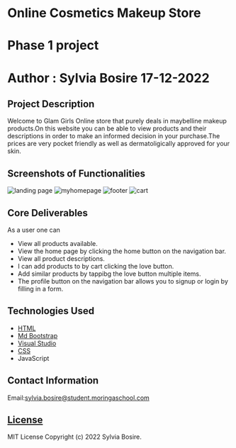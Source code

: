 # Online Cosmetics Makeup Store
# Phase 1 project
# Author : Sylvia Bosire 17-12-2022

## Project Description
Welcome to Glam Girls Online store that purely deals in maybelline makeup products.On this website you can be able to view products and their descriptions in order to make an informed decision in your purchase.The prices are very pocket friendly as well as dermatoligically approved for your skin.

## Screenshots of Functionalities
![landing page](https://user-images.githubusercontent.com/117803357/208601418-fd4a10f2-8bcb-4110-bc15-4109b35443a0.png)
![myhomepage](https://user-images.githubusercontent.com/117803357/208601465-8e91d246-b4e6-41e8-a425-70f714ccc7af.png)
![footer](https://user-images.githubusercontent.com/117803357/208601497-0eb3da55-9629-46e4-9dbc-960b6efbbe8e.png)
![cart](https://user-images.githubusercontent.com/117803357/208601528-87ead671-1999-465e-9c36-a8379e2ee0fb.png)

## Core Deliverables
As a user one can 
   * View all products available.
   * View the home page by clicking the home button  on the navigation bar.
   * View all product descriptions.
   * I can add products to by cart clicking the love button.
   * Add similar products by tappibg the love button multiple items.
   * The profile button on the navigation bar allows you to signup or login by filling in a form.
## Technologies Used
   * [HTML](https://html.com/)
   * [Md Bootstrap](http://www.bootstrap.com/)
   * [Visual Studio ](https://code.visualstudio.com/download)
   * [CSS](http://css.com/)
   * JavaScript

## Contact Information
   Email:sylvia.bosire@student.moringaschool.com

## [License](LICENSE)
   
MIT License
Copyright (c) 2022 Sylvia Bosire.
